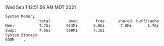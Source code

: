 Wed Sep  1 12:51:56 AM MDT 2021
```bash
System Memory
               total        used        free      shared  buff/cache   available
Mem:           7.7Gi       913Mi       5.0Gi       7.0Mi       1.7Gi       6.5Gi
Swap:          7.6Gi       550Mi       7.1Gi
System Storage
650M	.
```
